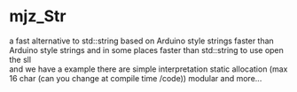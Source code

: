 # mjz_Str 
a fast alternative to std::string
 based on Arduino style strings 
 faster than Arduino style strings 
 and in some places faster than std::string
 to use open the sll  
 and we have a example 
 there are simple interpretation 
 static allocation (max 16 char (can you change at compile time /code))
 modular 
 and more...
 
 
